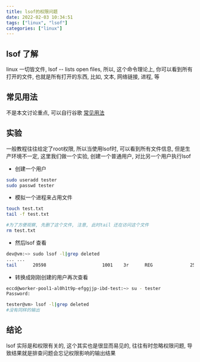 ```yaml
---
title: lsof的权限问题
date: 2022-02-03 10:34:51
tags: ["linux", "lsof"]
categories: ["linux"]
---
```


## lsof 了解

linux 一切皆文件, lsof -- lists open files, 所以, 这个命令理论上, 你可以看到所有打开的文件, 也就是所有打开的东西, 比如, 文本, 网络链接, 进程, 等

## 常见用法
不是本文讨论重点, 可以自行谷歌
[常见用法](https://www.cnblogs.com/sparkdev/p/10271351.html)

## 实验
一般教程往往给定了root权限, 所以当使用lsof时, 可以看到所有文件信息, 但是生产环境不一定, 这里我们做一个实验, 创建一个普通用户, 对比另一个用户执行lsof

- 创建一个用户

```bash
sudo useradd tester
sudo passwd tester
```

- 模拟一个进程来占用文件

```bash
touch test.txt
tail -f test.txt

#为了方便观察, 先删了这个文件, 注意, 此时tail 还在访问这个文件
rm test.txt
```
<!--more-->
- 然后lsof 查看
```bash
dev@vm:~> sudo lsof -l|grep deleted
... ...
tail      20598                     1001    3r      REG              253,3         0    1663794 /home/dev/test.txt (deleted)
```

- 转换成刚刚创建的用户再次查看
```bash
eccd@worker-pool1-al0h1t9p-efggjjp-ibd-test:~> su - tester
Password: 

tester@vm> lsof -l|grep deleted
#没有同样的输出
```

## 结论
lsof 实际是和权限有关的, 这个其实也是很显而易见的, 往往有时忽略权限问题, 导致结果就是排查问题会忘记权限影响的输出结果